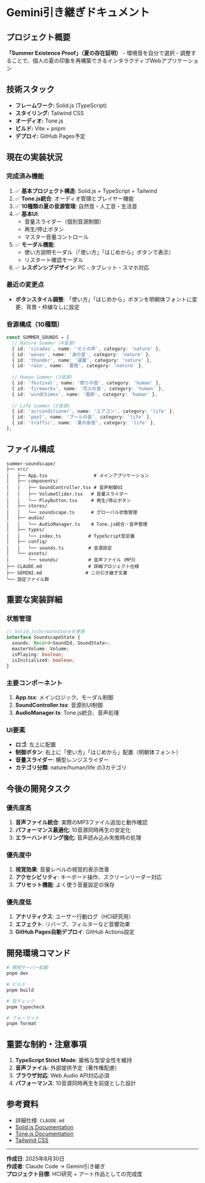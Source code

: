 # Gemini引き継ぎドキュメント

## プロジェクト概要
**「Summer Existence Proof」（夏の存在証明）** - 環境音を自分で選択・調整することで、個人の夏の印象を再構築できるインタラクティブWebアプリケーション

## 技術スタック
- **フレームワーク:** Solid.js (TypeScript)
- **スタイリング:** Tailwind CSS
- **オーディオ:** Tone.js
- **ビルド:** Vite + pnpm
- **デプロイ:** GitHub Pages予定

## 現在の実装状況

### 完成済み機能
1. ✅ **基本プロジェクト構造**: Solid.js + TypeScript + Tailwind
2. ✅ **Tone.js統合**: オーディオ管理とプレイヤー機能
3. ✅ **10種類の夏の音源管理**: 自然音・人工音・生活音
4. ✅ **基本UI**: 
   - 音量スライダー（個別音源制御）
   - 再生/停止ボタン
   - マスター音量コントロール
5. ✅ **モーダル機能**: 
   - 使い方説明モーダル（「使い方」「はじめから」ボタンで表示）
   - リスタート確認モーダル
6. ✅ **レスポンシブデザイン**: PC・タブレット・スマホ対応

### 最近の変更点
- **ボタンスタイル調整**: 「使い方」「はじめから」ボタンを明朝体フォントに変更、背景・枠線なしに設定

### 音源構成（10種類）
```typescript
const SUMMER_SOUNDS = [
  // Nature Summer (4音源)
  { id: 'cicadas', name: 'セミの声', category: 'nature' },
  { id: 'waves', name: '波の音', category: 'nature' },
  { id: 'thunder', name: '遠雷', category: 'nature' },
  { id: 'rain', name: '夏雨', category: 'nature' },
  
  // Human Summer (3音源)  
  { id: 'festival', name: '祭りの音', category: 'human' },
  { id: 'fireworks', name: '花火の音', category: 'human' },
  { id: 'windChimes', name: '風鈴', category: 'human' },
  
  // Life Summer (3音源)
  { id: 'airconditioner', name: 'エアコン', category: 'life' },
  { id: 'pool', name: 'プールの音', category: 'life' },
  { id: 'traffic', name: '夏の街音', category: 'life' },
];
```

## ファイル構成
```
summer-soundscape/
├── src/
│   ├── App.tsx                 # メインアプリケーション
│   ├── components/
│   │   ├── SoundController.tsx # 音声制御UI
│   │   ├── VolumeSlider.tsx   # 音量スライダー
│   │   └── PlayButton.tsx     # 再生/停止ボタン
│   ├── stores/
│   │   └── soundscape.ts      # グローバル状態管理
│   ├── audio/
│   │   └── AudioManager.ts    # Tone.js統合・音声管理
│   ├── types/
│   │   └── index.ts          # TypeScript型定義
│   ├── config/
│   │   └── sounds.ts         # 音源設定
│   └── assets/
│       └── sounds/           # 音声ファイル（MP3）
├── CLAUDE.md                 # 詳細プロジェクト仕様
├── GEMINI.md                # この引き継ぎ文書
└── 設定ファイル群
```

## 重要な実装詳細

### 状態管理
```typescript
// Solid.jsのcreateStoreを使用
interface SoundscapeState {
  sounds: Record<SoundId, SoundState>;
  masterVolume: Volume;
  isPlaying: boolean;
  isInitialized: boolean;
}
```

### 主要コンポーネント
1. **App.tsx**: メインロジック、モーダル制御
2. **SoundController.tsx**: 音源別UI制御
3. **AudioManager.ts**: Tone.js統合、音声処理

### UI要素
- **ロゴ**: 左上に配置
- **制御ボタン**: 右上に「使い方」「はじめから」配置（明朝体フォント）
- **音量スライダー**: 横型レンジスライダー
- **カテゴリ分類**: nature/human/life の3カテゴリ

## 今後の開発タスク

### 優先度高
1. **音声ファイル統合**: 実際のMP3ファイル追加と動作確認
2. **パフォーマンス最適化**: 10音源同時再生の安定化
3. **エラーハンドリング強化**: 音声読み込み失敗時の処理

### 優先度中
1. **視覚効果**: 音量レベルの視覚的表示改善
2. **アクセシビリティ**: キーボード操作、スクリーンリーダー対応
3. **プリセット機能**: よく使う音量設定の保存

### 優先度低
1. **アナリティクス**: ユーザー行動ログ（HCI研究用）
2. **エフェクト**: リバーブ、フィルターなど音響効果
3. **GitHub Pages自動デプロイ**: GitHub Actions設定

## 開発環境コマンド
```bash
# 開発サーバー起動
pnpm dev

# ビルド
pnpm build

# 型チェック
pnpm typecheck

# フォーマット
pnpm format
```

## 重要な制約・注意事項
1. **TypeScript Strict Mode**: 厳格な型安全性を維持
2. **音声ファイル**: 外部提供予定（著作権配慮）
3. **ブラウザ対応**: Web Audio API対応必須
4. **パフォーマンス**: 10音源同時再生を前提とした設計

## 参考資料
- 詳細仕様: `CLAUDE.md`
- [Solid.js Documentation](https://www.solidjs.com/)
- [Tone.js Documentation](https://tonejs.github.io/)
- [Tailwind CSS](https://tailwindcss.com/)

---
**作成日**: 2025年8月30日  
**作成者**: Claude Code → Gemini引き継ぎ  
**プロジェクト目標**: HCI研究 + アート作品としての完成度